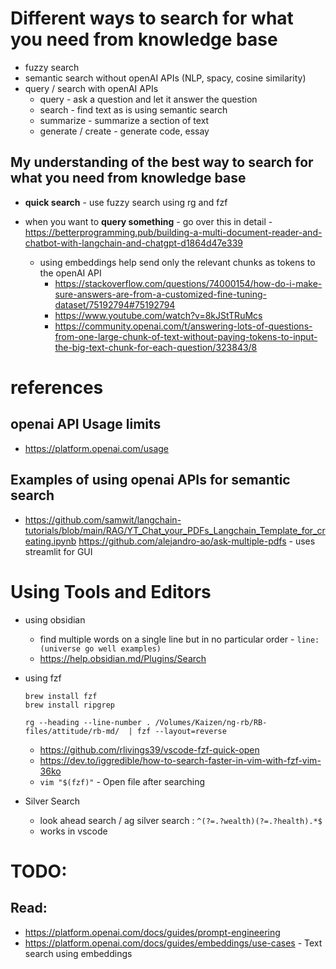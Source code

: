 # Different ways to search for what you need from knowledge base

- fuzzy search
- semantic search without openAI APIs (NLP, spacy, cosine similarity)
- query / search with openAI APIs
    - query - ask a question and let it answer the question
    - search - find text as is using semantic search
    - summarize - summarize a section of text
    - generate / create - generate code, essay


## My understanding of the best way to search for what you need from knowledge base

- **quick search** - use fuzzy search using rg and fzf

- when you want to **query something** - go over this in detail - https://betterprogramming.pub/building-a-multi-document-reader-and-chatbot-with-langchain-and-chatgpt-d1864d47e339
    - using embeddings help send only the relevant chunks as tokens to the openAI API
        - https://stackoverflow.com/questions/74000154/how-do-i-make-sure-answers-are-from-a-customized-fine-tuning-dataset/75192794#75192794
        - https://www.youtube.com/watch?v=8kJStTRuMcs
        - https://community.openai.com/t/answering-lots-of-questions-from-one-large-chunk-of-text-without-paying-tokens-to-input-the-big-text-chunk-for-each-question/323843/8



# references

## openai API Usage limits

- https://platform.openai.com/usage


## Examples of using openai APIs for semantic search

- https://github.com/samwit/langchain-tutorials/blob/main/RAG/YT_Chat_your_PDFs_Langchain_Template_for_creating.ipynb
https://github.com/alejandro-ao/ask-multiple-pdfs - uses streamlit for GUI

# Using Tools and Editors

- using obsidian
	- find multiple words on a single line but in no particular order - `line:(universe go well examples)`
	- https://help.obsidian.md/Plugins/Search

- using fzf
	```
	brew install fzf
	brew install ripgrep
	
	rg --heading --line-number . /Volumes/Kaizen/ng-rb/RB-files/attitude/rb-md/  | fzf --layout=reverse
	```
	- https://github.com/rlivings39/vscode-fzf-quick-open
	- https://dev.to/iggredible/how-to-search-faster-in-vim-with-fzf-vim-36ko
	- `vim "$(fzf)"` - Open file after searching

- Silver Search
	- look ahead search / ag silver search : `^(?=.?wealth)(?=.?health).*$`
	- works in vscode

# TODO:

## Read:

- https://platform.openai.com/docs/guides/prompt-engineering
- https://platform.openai.com/docs/guides/embeddings/use-cases - Text search using embeddings




